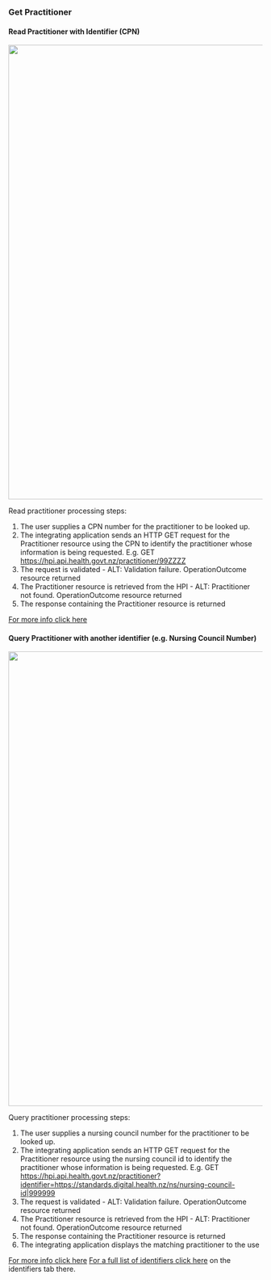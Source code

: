 
### Get Practitioner

#### Read Practitioner with Identifier (CPN)

<img style="width:900px; float:none" src="uc1.png"/>

Read practitioner processing steps:

1. The user supplies a CPN number for the practitioner to be looked up.
2. The integrating application sends an HTTP GET request for the Practitioner resource using the CPN to identify the practitioner whose information is being requested. E.g. GET https://hpi.api.health.govt.nz/practitioner/99ZZZZ
3. The request is validated - ALT: Validation failure. OperationOutcome resource returned
4. The Practitioner resource is retrieved from the HPI - ALT: Practitioner not found. OperationOutcome resource returned
5. The response containing the Practitioner resource is returned

[For more info click here](/general.html#read-resource-by-id)

#### Query Practitioner with another identifier (e.g. Nursing Council Number)

<img style="width:900px; float:none" src="uc2.png"/>

Query practitioner processing steps:

1. The user supplies a nursing council number for the practitioner to be looked up.
2. The integrating application sends an HTTP GET request for the Practitioner resource using the nursing council id to identify the practitioner whose information is being requested. E.g. GET https://hpi.api.health.govt.nz/practitioner?identifier=https://standards.digital.health.nz/ns/nursing-council-id|999999
3. The request is validated - ALT: Validation failure. OperationOutcome resource returned
4. The Practitioner resource is retrieved from the HPI - ALT: Practitioner not found. OperationOutcome resource returned
5. The response containing the Practitioner resource is returned
6. The integrating application displays the matching practitioner to the use

[For more info click here](/general.html#query-resource)
[For a full list of identifiers click here](https://fhir.org.nz/ig/base/namingSystems.html) on the identifiers tab there.
